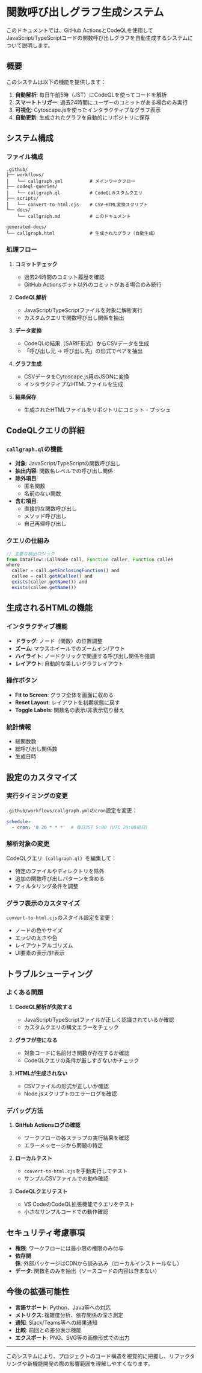 # 関数呼び出しグラフ生成システム

このドキュメントでは、GitHub ActionsとCodeQLを使用してJavaScript/TypeScriptコードの関数呼び出しグラフを自動生成するシステムについて説明します。

## 概要

このシステムは以下の機能を提供します：

1. **自動解析**: 毎日午前5時（JST）にCodeQLを使ってコードを解析
2. **スマートトリガー**: 過去24時間にユーザーのコミットがある場合のみ実行
3. **可視化**: Cytoscape.jsを使ったインタラクティブなグラフ表示
4. **自動更新**: 生成されたグラフを自動的にリポジトリに保存

## システム構成

### ファイル構成

```
.github/
├── workflows/
│   └── callgraph.yml          # メインワークフロー
├── codeql-queries/
│   └── callgraph.ql           # CodeQLカスタムクエリ
├── scripts/
│   └── convert-to-html.cjs    # CSV→HTML変換スクリプト
└── docs/
    └── callgraph.md           # このドキュメント

generated-docs/
└── callgraph.html             # 生成されたグラフ（自動生成）
```

### 処理フロー

1. **コミットチェック**
   - 過去24時間のコミット履歴を確認
   - GitHub Actionsボット以外のコミットがある場合のみ続行

2. **CodeQL解析**
   - JavaScript/TypeScriptファイルを対象に解析実行
   - カスタムクエリで関数呼び出し関係を抽出

3. **データ変換**
   - CodeQLの結果（SARIF形式）からCSVデータを生成
   - 「呼び出し元 -> 呼び出し先」の形式でペアを抽出

4. **グラフ生成**
   - CSVデータをCytoscape.js用のJSONに変換
   - インタラクティブなHTMLファイルを生成

5. **結果保存**
   - 生成されたHTMLファイルをリポジトリにコミット・プッシュ

## CodeQLクエリの詳細

### `callgraph.ql`の機能

- **対象**: JavaScript/TypeScriptの関数呼び出し
- **抽出内容**: 関数名レベルでの呼び出し関係
- **除外項目**:
  - 匿名関数
  - 名前のない関数
- **含む項目**:
  - 直接的な関数呼び出し
  - メソッド呼び出し
  - 自己再帰呼び出し

### クエリの仕組み

```javascript
// 主要な検出ロジック
from DataFlow::CallNode call, Function caller, Function callee
where
  caller = call.getEnclosingFunction() and
  callee = call.getACallee() and
  exists(caller.getName()) and
  exists(callee.getName())
```

## 生成されるHTMLの機能

### インタラクティブ機能

- **ドラッグ**: ノード（関数）の位置調整
- **ズーム**: マウスホイールでのズームイン/アウト
- **ハイライト**: ノードクリックで関連する呼び出し関係を強調
- **レイアウト**: 自動的な美しいグラフレイアウト

### 操作ボタン

- **Fit to Screen**: グラフ全体を画面に収める
- **Reset Layout**: レイアウトを初期状態に戻す
- **Toggle Labels**: 関数名の表示/非表示切り替え

### 統計情報

- 総関数数
- 総呼び出し関係数
- 生成日時

## 設定のカスタマイズ

### 実行タイミングの変更

`.github/workflows/callgraph.yml`の`cron`設定を変更：

```yaml
schedule:
  - cron: '0 20 * * *'  # 毎日JST 5:00 (UTC 20:00前日)
```

### 解析対象の変更

CodeQLクエリ（`callgraph.ql`）を編集して：

- 特定のファイルやディレクトリを除外
- 追加の関数呼び出しパターンを含める
- フィルタリング条件を調整

### グラフ表示のカスタマイズ

`convert-to-html.cjs`のスタイル設定を変更：

- ノードの色やサイズ
- エッジの太さや色
- レイアウトアルゴリズム
- UI要素の表示/非表示

## トラブルシューティング

### よくある問題

1. **CodeQL解析が失敗する**
   - JavaScript/TypeScriptファイルが正しく認識されているか確認
   - カスタムクエリの構文エラーをチェック

2. **グラフが空になる**
   - 対象コードに名前付き関数が存在するか確認
   - CodeQLクエリの条件が厳しすぎないかチェック

3. **HTMLが生成されない**
   - CSVファイルの形式が正しいか確認
   - Node.jsスクリプトのエラーログを確認

### デバッグ方法

1. **GitHub Actionsログの確認**
   - ワークフローの各ステップの実行結果を確認
   - エラーメッセージから問題の特定

2. **ローカルテスト**
   - `convert-to-html.cjs`を手動実行してテスト
   - サンプルCSVファイルでの動作確認

3. **CodeQLクエリテスト**
   - VS CodeのCodeQL拡張機能でクエリをテスト
   - 小さなサンプルコードでの動作確認

## セキュリティ考慮事項

- **権限**: ワークフローには最小限の権限のみ付与
- **依存関係**: 外部パッケージはCDNから読み込み（ローカルインストールなし）
- **データ**: 関数名のみを抽出（ソースコードの内容は含まない）

## 今後の拡張可能性

- **言語サポート**: Python、Java等への対応
- **メトリクス**: 複雑度分析、依存関係の深さ測定
- **通知**: Slack/Teams等への結果通知
- **比較**: 前回との差分表示機能
- **エクスポート**: PNG、SVG等の画像形式での出力

---

このシステムにより、プロジェクトのコード構造を視覚的に把握し、リファクタリングや新機能開発の際の影響範囲を理解しやすくなります。
